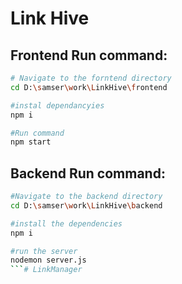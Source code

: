 # Link Hive

## Frontend Run command: 
```bash
# Navigate to the forntend directory
cd D:\samser\work\LinkHive\frontend

#instal dependancyies 
npm i

#Run command
npm start
```
## Backend Run command:
```bash
#Navigate to the backend directory
cd D:\samser\work\LinkHive\backend

#install the dependencies
npm i 

#run the server
nodemon server.js
```#   L i n k M a n a g e r 
 
 
